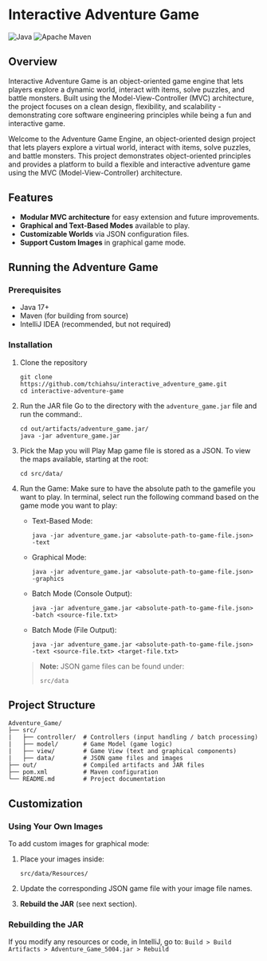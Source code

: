 # Interactive Adventure Game

![Java](https://img.shields.io/badge/java-%23ED8B00.svg?style=for-the-badge&logo=openjdk&logoColor=white)
![Apache Maven](https://img.shields.io/badge/Apache%20Maven-C71A36?style=for-the-badge&logo=Apache%20Maven&logoColor=white)


## Overview
Interactive Adventure Game is an object-oriented game engine that lets players explore a dynamic world, interact with items, solve puzzles, and battle monsters. Built using the Model-View-Controller (MVC) architecture, the project focuses on a clean design, flexibility, and scalability - demonstrating core software engineering principles while being a fun and interactive game.

Welcome to the Adventure Game Engine, an object-oriented design project that lets players explore a virtual world, interact with items, solve puzzles, and battle monsters. This project demonstrates object-oriented principles and provides a platform to build a flexible and interactive adventure game using the MVC (Model-View-Controller) architecture.

## Features
- **Modular MVC architecture** for easy extension and future improvements.
- **Graphical and Text-Based Modes** available to play.
- **Customizable Worlds** via JSON configuration files.
- **Support Custom Images** in graphical game mode.

## Running the Adventure Game

### Prerequisites
- Java 17+
- Maven (for building from source)
- IntelliJ IDEA (recommended, but not required)

### Installation
1. Clone the repository
   ```
   git clone https://github.com/tchiahsu/interactive_adventure_game.git
   cd interactive-adventure-game
   ```
   
2. Run the JAR file
   Go to the directory with the `adventure_game.jar` file and run the command:.
   ```
   cd out/artifacts/adventure_game.jar/
   java -jar adventure_game.jar
   ```
   
3. Pick the Map you will Play
   Map game file is stored as a JSON. To view the maps available, starting at the root:
   ```
   cd src/data/
   ```
   
3. Run the Game:
   Make sure to have the absolute path to the gamefile you want to play. In terminal, select run the following command based on the game mode you want to play:
   - Text-Based Mode:
     ```
     java -jar adventure_game.jar <absolute-path-to-game-file.json> -text
     ```
   - Graphical Mode:
     ```
     java -jar adventure_game.jar <absolute-path-to-game-file.json> -graphics
     ```
   - Batch Mode (Console Output):
     ```
     java -jar adventure_game.jar <absolute-path-to-game-file.json> -batch <source-file.txt>
     ```
   - Batch Mode (File Output):
     ```
     java -jar adventure_game.jar <absolute-path-to-game-file.json> -text <source-file.txt> <target-file.txt>
     ```
   > **Note:** JSON game files can be found under:
   > ```
   > src/data
   > ```

## Project Structure
```
Adventure_Game/
├── src/
|   ├── controller/  # Controllers (input handling / batch processing)
|   ├── model/       # Game Model (game logic)
|   ├── view/        # Game View (text and graphical components)
|   ├── data/        # JSON game files and images
├── out/             # Compiled artifacts and JAR files
├── pom.xml          # Maven configuration
└── README.md        # Project documentation
```

## Customization

### Using Your Own Images
To add custom images for graphical mode:
1. Place your images inside:
   ```
   src/data/Resources/
   ```
   
2. Update the corresponding JSON game file with your image file names.

3. **Rebuild the JAR** (see next section).

### Rebuilding the JAR
If you modify any resources or code, in IntelliJ, go to:
`Build > Build Artifacts > Adventure_Game_5004.jar > Rebuild`
